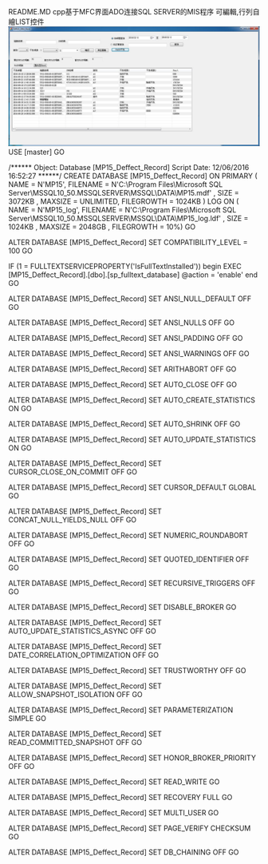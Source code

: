 README.MD
cpp基于MFC界面ADO连接SQL SERVER的MIS程序
可編輯,行列自繪LIST控件
![image](/RunSee.jpg)
USE [master]
GO

/****** Object:  Database [MP15_Deffect_Record]    Script Date: 12/06/2016 16:52:27 ******/
CREATE DATABASE [MP15_Deffect_Record] ON  PRIMARY 
( NAME = N'MP15', FILENAME = N'C:\Program Files\Microsoft SQL Server\MSSQL10_50.MSSQLSERVER\MSSQL\DATA\MP15.mdf' , SIZE = 3072KB , MAXSIZE = UNLIMITED, FILEGROWTH = 1024KB )
 LOG ON 
( NAME = N'MP15_log', FILENAME = N'C:\Program Files\Microsoft SQL Server\MSSQL10_50.MSSQLSERVER\MSSQL\DATA\MP15_log.ldf' , SIZE = 1024KB , MAXSIZE = 2048GB , FILEGROWTH = 10%)
GO

ALTER DATABASE [MP15_Deffect_Record] SET COMPATIBILITY_LEVEL = 100
GO

IF (1 = FULLTEXTSERVICEPROPERTY('IsFullTextInstalled'))
begin
EXEC [MP15_Deffect_Record].[dbo].[sp_fulltext_database] @action = 'enable'
end
GO

ALTER DATABASE [MP15_Deffect_Record] SET ANSI_NULL_DEFAULT OFF 
GO

ALTER DATABASE [MP15_Deffect_Record] SET ANSI_NULLS OFF 
GO

ALTER DATABASE [MP15_Deffect_Record] SET ANSI_PADDING OFF 
GO

ALTER DATABASE [MP15_Deffect_Record] SET ANSI_WARNINGS OFF 
GO

ALTER DATABASE [MP15_Deffect_Record] SET ARITHABORT OFF 
GO

ALTER DATABASE [MP15_Deffect_Record] SET AUTO_CLOSE OFF 
GO

ALTER DATABASE [MP15_Deffect_Record] SET AUTO_CREATE_STATISTICS ON 
GO

ALTER DATABASE [MP15_Deffect_Record] SET AUTO_SHRINK OFF 
GO

ALTER DATABASE [MP15_Deffect_Record] SET AUTO_UPDATE_STATISTICS ON 
GO

ALTER DATABASE [MP15_Deffect_Record] SET CURSOR_CLOSE_ON_COMMIT OFF 
GO

ALTER DATABASE [MP15_Deffect_Record] SET CURSOR_DEFAULT  GLOBAL 
GO

ALTER DATABASE [MP15_Deffect_Record] SET CONCAT_NULL_YIELDS_NULL OFF 
GO

ALTER DATABASE [MP15_Deffect_Record] SET NUMERIC_ROUNDABORT OFF 
GO

ALTER DATABASE [MP15_Deffect_Record] SET QUOTED_IDENTIFIER OFF 
GO

ALTER DATABASE [MP15_Deffect_Record] SET RECURSIVE_TRIGGERS OFF 
GO

ALTER DATABASE [MP15_Deffect_Record] SET  DISABLE_BROKER 
GO

ALTER DATABASE [MP15_Deffect_Record] SET AUTO_UPDATE_STATISTICS_ASYNC OFF 
GO

ALTER DATABASE [MP15_Deffect_Record] SET DATE_CORRELATION_OPTIMIZATION OFF 
GO

ALTER DATABASE [MP15_Deffect_Record] SET TRUSTWORTHY OFF 
GO

ALTER DATABASE [MP15_Deffect_Record] SET ALLOW_SNAPSHOT_ISOLATION OFF 
GO

ALTER DATABASE [MP15_Deffect_Record] SET PARAMETERIZATION SIMPLE 
GO

ALTER DATABASE [MP15_Deffect_Record] SET READ_COMMITTED_SNAPSHOT OFF 
GO

ALTER DATABASE [MP15_Deffect_Record] SET HONOR_BROKER_PRIORITY OFF 
GO

ALTER DATABASE [MP15_Deffect_Record] SET  READ_WRITE 
GO

ALTER DATABASE [MP15_Deffect_Record] SET RECOVERY FULL 
GO

ALTER DATABASE [MP15_Deffect_Record] SET  MULTI_USER 
GO

ALTER DATABASE [MP15_Deffect_Record] SET PAGE_VERIFY CHECKSUM  
GO

ALTER DATABASE [MP15_Deffect_Record] SET DB_CHAINING OFF 
GO


